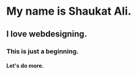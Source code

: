 # My name is Shaukat Ali.
## I love webdesigning.
### This is just a beginning.
#### Let's do more.
